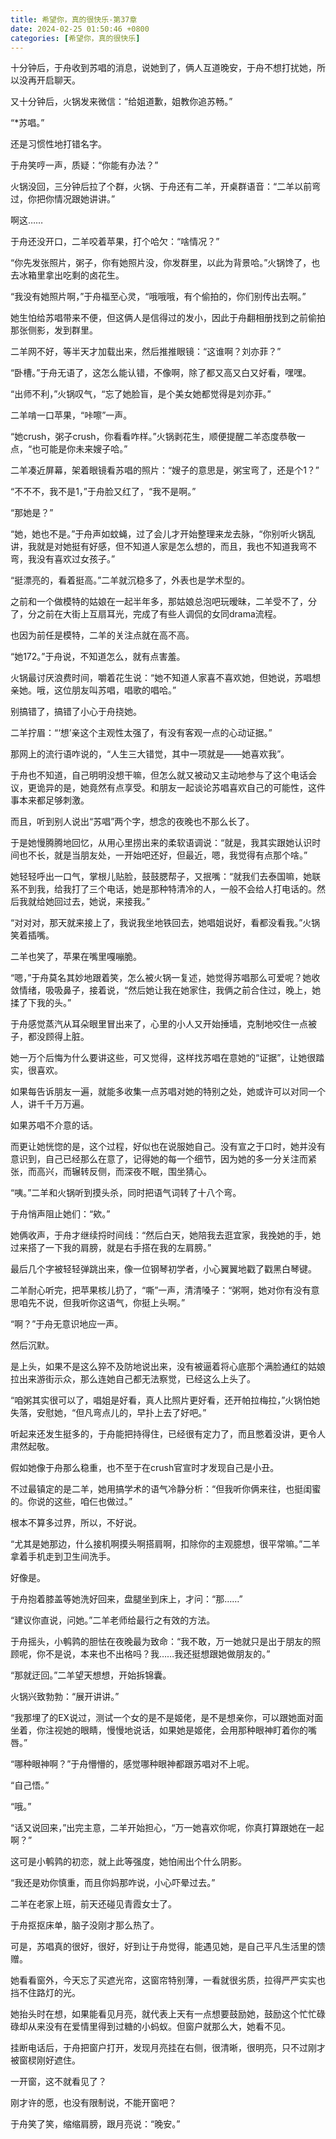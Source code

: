 ```yaml
---
title: 希望你，真的很快乐-第37章
date: 2024-02-25 01:50:46 +0800
categories: [希望你，真的很快乐]
---
```


十分钟后，于舟收到苏唱的消息，说她到了，俩人互道晚安，于舟不想打扰她，所以没再开启聊天。

又十分钟后，火锅发来微信：“给姐道歉，姐教你追苏畅。”

“*苏唱。”

还是习惯性地打错名字。

于舟笑哼一声，质疑：“你能有办法？”

火锅没回，三分钟后拉了个群，火锅、于舟还有二羊，开桌群语音：“二羊以前弯过，你把你情况跟她讲讲。”

啊这……

于舟还没开口，二羊咬着苹果，打个哈欠：“啥情况？”

“你先发张照片，粥子，你有她照片没，你发群里，以此为背景哈。”火锅馋了，也去冰箱里拿出吃剩的卤花生。

“我没有她照片啊，”于舟福至心灵，“哦哦哦，有个偷拍的，你们别传出去啊。”

她生怕给苏唱带来不便，但这俩人是信得过的发小，因此于舟翻相册找到之前偷拍那张侧影，发到群里。

二羊网不好，等半天才加载出来，然后推推眼镜：“这谁啊？刘亦菲？”

“卧槽。”于舟无语了，这怎么能认错，不像啊，除了都又高又白又好看，嘿嘿。

“出师不利，”火锅叹气，“忘了她脸盲，是个美女她都觉得是刘亦菲。”

二羊啃一口苹果，“咔嚓”一声。

“她crush，粥子crush，你看看咋样。”火锅剥花生，顺便提醒二羊态度恭敬一点，“也可能是你未来嫂子哈。”

二羊凑近屏幕，架着眼镜看苏唱的照片：“嫂子的意思是，粥宝弯了，还是个1？”

“不不不，我不是1，”于舟脸又红了，“我不是啊。”

“那她是？”

“她，她也不是。”于舟声如蚊蝇，过了会儿才开始整理来龙去脉，“你别听火锅乱讲，我就是对她挺有好感，但不知道人家是怎么想的，而且，我也不知道我弯不弯，我没有喜欢过女孩子。”

“挺漂亮的，看着挺高。”二羊就沉稳多了，外表也是学术型的。

之前和一个做模特的姑娘在一起半年多，那姑娘总泡吧玩暧昧，二羊受不了，分了，分之前在大街上互扇耳光，完成了有些人调侃的女同drama流程。

也因为前任是模特，二羊的关注点就在高不高。

“她172。”于舟说，不知道怎么，就有点害羞。

火锅最讨厌浪费时间，嚼着花生说：“她不知道人家喜不喜欢她，但她说，苏唱想亲她。哦，这位朋友叫苏唱，唱歌的唱哈。”

别搞错了，搞错了小心于舟挠她。

二羊拧眉：“‘想’亲这个主观性太强了，有没有客观一点的心动证据。”

那网上的流行语咋说的，“人生三大错觉，其中一项就是——她喜欢我”。

于舟也不知道，自己明明没想干嘛，但怎么就又被动又主动地参与了这个电话会议，更诡异的是，她竟然有点享受。和朋友一起谈论苏唱喜欢自己的可能性，这件事本来都足够刺激。

而且，听到别人说出“苏唱”两个字，想念的夜晚也不那么长了。

于是她慢腾腾地回忆，从用心里捞出来的柔软语调说：“就是，我其实跟她认识时间也不长，就是当朋友处，一开始吧还好，但最近，嗯，我觉得有点那个啥。”

她轻轻呼出一口气，掌根儿贴脸，鼓鼓腮帮子，又抿嘴：“就我们去泰国嘛，她联系不到我，给我打了三个电话，她是那种特清冷的人，一般不会给人打电话的。然后我就给她回过去，她说，来接我。”

“对对对，那天就来接上了，我说我坐地铁回去，她唱姐说好，看都没看我。”火锅笑着插嘴。

二羊也笑了，苹果在嘴里嘎嘣脆。

“嗯，”于舟莫名其妙地跟着笑，怎么被火锅一复述，她觉得苏唱那么可爱呢？她收敛情绪，吸吸鼻子，接着说，“然后她让我在她家住，我俩之前合住过，晚上，她揉了下我的头。”

于舟感觉蒸汽从耳朵眼里冒出来了，心里的小人又开始捶墙，克制地咬住一点被子，都没顾得上脏。

她一万个后悔为什么要讲这些，可又觉得，这样找苏唱在意她的“证据”，让她很踏实，很喜欢。

如果每告诉朋友一遍，就能多收集一点苏唱对她的特别之处，她或许可以对同一个人，讲千千万万遍。

如果苏唱不介意的话。

而更让她恍惚的是，这个过程，好似也在说服她自己。没有宣之于口时，她并没有意识到，自己已经那么在意了，记得她的每一个细节，因为她的多一分关注而紧张，而高兴，而辗转反侧，而深夜不眠，围坐猜心。

“咦。”二羊和火锅听到摸头杀，同时把语气词转了十八个弯。

于舟悄声阻止她们：“欸。”

她俩收声，于舟才继续捋时间线：“然后白天，她陪我去逛宜家，我挽她的手，她过来搭了一下我的肩膀，就是右手搭在我的左肩膀。”

最后几个字被轻轻弹跳出来，像一位钢琴初学者，小心翼翼地戳了戳黑白琴键。

二羊耐心听完，把苹果核儿扔了，“嘶”一声，清清嗓子：“粥啊，她对你有没有意思咱先不说，但我听你这语气，你挺上头啊。”

“啊？”于舟无意识地应一声。

然后沉默。

是上头，如果不是这么猝不及防地说出来，没有被逼着将心底那个满脸通红的姑娘拉出来游街示众，那么连她自己都无法察觉，已经这么上头了。

“咱粥其实很可以了，唱姐是好看，真人比照片更好看，还开帕拉梅拉，”火锅怕她失落，安慰她，“但凡弯点儿的，早扑上去了好吧。”

听起来还发生挺多的，于舟能把持得住，已经很有定力了，而且憋着没讲，更令人肃然起敬。

假如她像于舟那么稳重，也不至于在crush官宣时才发现自己是小丑。

不过最镇定的是二羊，她用搞学术的语气冷静分析：“但我听你俩来往，也挺闺蜜的。你说的这些，咱仨也做过。”

根本不算多过界，所以，不好说。

“尤其是她那边，什么接机啊摸头啊搭肩啊，扣除你的主观臆想，很平常嘛。”二羊拿着手机走到卫生间洗手。

好像是。

于舟抱着膝盖等她洗好回来，盘腿坐到床上，才问：“那……”

“建议你直说，问她。”二羊老师给最行之有效的方法。

于舟摇头，小鹌鹑的胆怯在夜晚最为致命：“我不敢，万一她就只是出于朋友的照顾呢，你不是说，本来也不出格吗？我……我还挺想跟她做朋友的。”

“那就迂回。”二羊望天想想，开始拆锦囊。

火锅兴致勃勃：“展开讲讲。”

“我那埋了的EX说过，测试一个女的是不是姬佬，是不是想亲你，可以跟她面对面坐着，你注视她的眼睛，慢慢地说话，如果她是姬佬，会用那种眼神盯着你的嘴唇。”

“哪种眼神啊？”于舟懵懵的，感觉哪种眼神都跟苏唱对不上呢。

“自己悟。”

“哦。”

“话又说回来，”出完主意，二羊开始担心，“万一她喜欢你呢，你真打算跟她在一起啊？”

这可是小鹌鹑的初恋，就上此等强度，她怕闹出个什么阴影。

“我还是劝你慎重，而且你妈那咋说，小心吓晕过去。”

二羊在老家上班，前天还碰见青霞女士了。

于舟抠抠床单，脑子没刚才那么热了。

可是，苏唱真的很好，很好，好到让于舟觉得，能遇见她，是自己平凡生活里的馈赠。

她看看窗外，今天忘了买遮光帘，这窗帘特别薄，一看就很劣质，拉得严严实实也挡不住路灯的光。

她抬头时在想，如果能看见月亮，就代表上天有一点想要鼓励她，鼓励这个忙忙碌碌却从来没有在爱情里得到过糖的小蚂蚁。但窗户就那么大，她看不见。

挂断电话后，于舟把窗户打开，发现月亮挂在右侧，很清晰，很明亮，只不过刚才被窗棂刚好遮住。

一开窗，这不就看见了？

刚才许的愿，也没有限制说，不能开窗吧？

于舟笑了笑，缩缩肩膀，跟月亮说：“晚安。”

